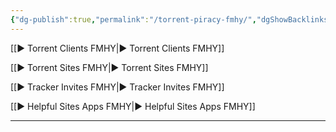 ```yaml
---
{"dg-publish":true,"permalink":"/torrent-piracy-fmhy/","dgShowBacklinks":true,"dgShowLocalGraph":true}
---
```



[[► Torrent Clients FMHY|► Torrent Clients FMHY]]

[[► Torrent Sites FMHY|► Torrent Sites FMHY]]

[[► Tracker Invites FMHY|► Tracker Invites FMHY]]

[[► Helpful Sites  Apps FMHY|► Helpful Sites  Apps FMHY]]

---